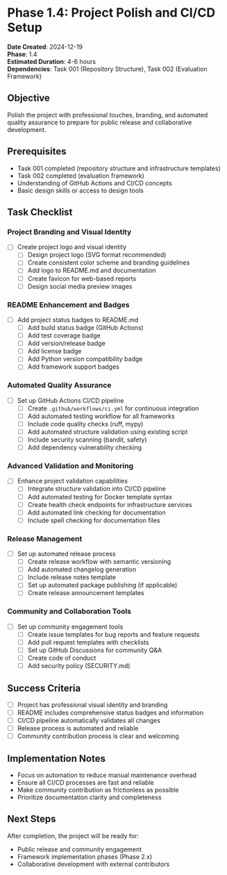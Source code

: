 # Phase 1.4: Project Polish and CI/CD Setup

**Date Created**: 2024-12-19  
**Phase**: 1.4  
**Estimated Duration**: 4-6 hours  
**Dependencies**: Task 001 (Repository Structure), Task 002 (Evaluation Framework)  

## Objective
Polish the project with professional touches, branding, and automated quality assurance to prepare for public release and collaborative development.

## Prerequisites
- Task 001 completed (repository structure and infrastructure templates)
- Task 002 completed (evaluation framework)
- Understanding of GitHub Actions and CI/CD concepts
- Basic design skills or access to design tools

## Task Checklist

### Project Branding and Visual Identity
- [ ] Create project logo and visual identity
  - [ ] Design project logo (SVG format recommended)
  - [ ] Create consistent color scheme and branding guidelines
  - [ ] Add logo to README.md and documentation
  - [ ] Create favicon for web-based reports
  - [ ] Design social media preview images

### README Enhancement and Badges
- [ ] Add project status badges to README.md
  - [ ] Add build status badge (GitHub Actions)
  - [ ] Add test coverage badge
  - [ ] Add version/release badge
  - [ ] Add license badge
  - [ ] Add Python version compatibility badge
  - [ ] Add framework support badges

### Automated Quality Assurance
- [ ] Set up GitHub Actions CI/CD pipeline
  - [ ] Create `.github/workflows/ci.yml` for continuous integration
  - [ ] Add automated testing workflow for all frameworks
  - [ ] Include code quality checks (ruff, mypy)
  - [ ] Add automated structure validation using existing script
  - [ ] Include security scanning (bandit, safety)
  - [ ] Add dependency vulnerability checking

### Advanced Validation and Monitoring
- [ ] Enhance project validation capabilities
  - [ ] Integrate structure validation into CI/CD pipeline
  - [ ] Add automated testing for Docker template syntax
  - [ ] Create health check endpoints for infrastructure services
  - [ ] Add automated link checking for documentation
  - [ ] Include spell checking for documentation files

### Release Management
- [ ] Set up automated release process
  - [ ] Create release workflow with semantic versioning
  - [ ] Add automated changelog generation
  - [ ] Include release notes template
  - [ ] Set up automated package publishing (if applicable)
  - [ ] Create release announcement templates

### Community and Collaboration Tools
- [ ] Set up community engagement tools
  - [ ] Create issue templates for bug reports and feature requests
  - [ ] Add pull request templates with checklists
  - [ ] Set up GitHub Discussions for community Q&A
  - [ ] Create code of conduct
  - [ ] Add security policy (SECURITY.md)

## Success Criteria
- [ ] Project has professional visual identity and branding
- [ ] README includes comprehensive status badges and information
- [ ] CI/CD pipeline automatically validates all changes
- [ ] Release process is automated and reliable
- [ ] Community contribution process is clear and welcoming

## Implementation Notes
- Focus on automation to reduce manual maintenance overhead
- Ensure all CI/CD processes are fast and reliable
- Make community contribution as frictionless as possible
- Prioritize documentation clarity and completeness

## Next Steps
After completion, the project will be ready for:
- Public release and community engagement
- Framework implementation phases (Phase 2.x)
- Collaborative development with external contributors
